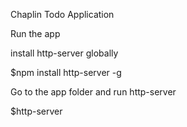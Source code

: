 Chaplin Todo Application

Run the app

install http-server globally

$npm install http-server -g

Go to the app folder and run http-server

$http-server
